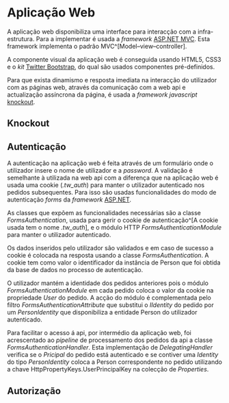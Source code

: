 Aplicação Web
=

A aplicação web disponibiliza uma interface para interacção com a infra-estrutura.
Para a  implementar é usada a *framework* [ASP.NET MVC](#aspnetmvc).
Esta framework implementa o padrão MVC^[Model–view–controller].

A componente visual da aplicação web é conseguida usando HTML5, CSS3 e o *kit* [Twitter Bootstrap](#bootstrap), do qual são usados componentes pré-definidos. 

Para que exista dinamismo e resposta imediata na interacção do utilizador com as páginas web, através da comunicação com a web api e actualização assíncrona da página, é usada a *framework javascript* [knockout](#knockout).

Knockout
-

Autenticação
-

A autenticação na aplicação web é feita através de um formulário onde o utilizador insere o nome de utilizador e a *password*. A validação é semelhante à utilizada na web api com a diferença que na aplicação web é usada uma cookie (*.tw_auth*) para manter o utilizador autenticado nos pedidos subsequentes. 
Para isso são usadas funcionalidades do modo de autenticação *forms* da *framework* [ASP.NET](#aspnet). 

As classes que expõem as funcionalidades necessárias são a classe *FormsAuthentication*, usada para gerir o cookie de autenticação^[A cookie usada tem o nome *.tw_auth*], e o módulo HTTP *FormsAuthenticationModule* para manter o utilizador autenticado. 

Os dados inseridos pelo utilizador são validados e em caso de sucesso a cookie é colocada na resposta usando a classe *FormsAuthentication*.
A cookie tem como valor o identificador da instância de Person que foi obtida da base de dados no processo de autenticação. 

O utilizador mantém a identidade dos pedidos anteriores pois o módulo *FormsAuthenticationModule* em cada pedido coloca o valor da cookie na propriedade *User* do pedido. A acção do módulo é complementada pelo filtro *FormsAuthenticationAttribute* que substitui o *IIdentity* do pedido por um *PersonIdentity* que disponibiliza a entidade Person do utilizador autenticado.

Para facilitar o acesso á api, por intermédio da aplicação web, foi acrescentado ao *pipeline* de processamento dos pedidos da api a classe *FormsAuthenticationHandler*. Esta implementação de *DelegatingHandler* verifica se o *Pricipal* do pedido está autenticado e se contiver uma *Identity* do tipo *PersonIdentity* coloca a Person correspondente no pedido utilizando a chave HttpPropertyKeys.UserPrincipalKey na colecção de *Properties*.

Autorização
-

